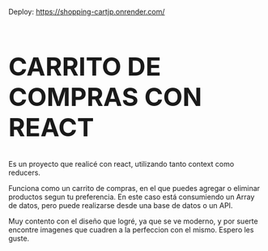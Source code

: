 Deploy: https://shopping-cartjp.onrender.com/

<h1 style='font-size:50px'>CARRITO DE COMPRAS CON REACT</h1>
Es un proyecto que realicé con react, utilizando tanto context como reducers. 

Funciona como un carrito de compras, en el que puedes agregar o eliminar productos segun tu preferencia. En este caso está consumiendo un Array de datos, pero puede realizarse desde una base de datos o un API.

Muy contento con el diseño que logré, ya que se ve moderno, y por suerte encontre imagenes que cuadren a la perfeccion con el mismo.
Espero les guste.
